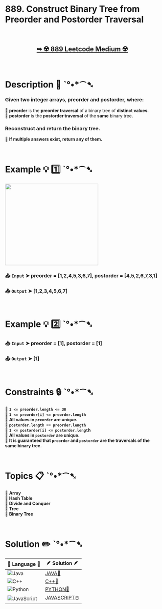 # 889. Construct Binary Tree from Preorder and Postorder Traversal

</br>

<h2 align="center"> 

<a href="https://leetcode.com/problems/construct-binary-tree-from-preorder-and-postorder-traversal/description/?envType=daily-question&envId=2025-02-23"><strong>➥ ☢️ 889 Leetcode Medium ☢️ </strong></a>
</h2>

</br>

# Description 📜 ˋ°•*⁀➷

### Given two integer arrays, **preorder** and **postorder**, where:

🔹 **preorder** is the **preorder traversal** of a binary tree of **distinct values**. </br>
🔹 **postorder** is the **postorder traversal** of the **same** binary tree. </br>

### Reconstruct and return the **binary tree**.

📌 **If multiple answers exist, return any of them.**

</br>

# Example 💡 1️⃣ ˋ°•*⁀➷

<img src="https://github.com/user-attachments/assets/c6f8b9f3-fd42-49de-a31d-267a9802625b" width="304px" height="265px"/>

  ### 📥 `Input`  ➤ preorder = [1,2,4,5,3,6,7], postorder = [4,5,2,6,7,3,1]

  ### 📤 `Output`  ➤ [1,2,3,4,5,6,7]

</br>

# Example 💡 2️⃣ ˋ°•*⁀➷

  ### 📥 `Input`  ➤ preorder = [1], postorder = [1]

  ### 📤 `Output`  ➤ [1]

</br>

# Constraints 🔒 ˋ°•*⁀➷

🔹 **`1 <= preorder.length <= 30`** </br>
🔹 **`1 <= preorder[i] <= preorder.length`** </br>
🔹 **All values in `preorder` are unique.** </br>
🔹 **`postorder.length == preorder.length`** </br>
🔹 **`1 <= postorder[i] <= postorder.lengt`h** </br>
🔹 **All values in `postorder` are unique.** </br>
🔹 **It is guaranteed that `preorder` and `postorder` are the traversals of the same binary tree.** </br>

</br>

# Topics 📋 ˋ°•*⁀➷

🔸 **Array**  </br>
🔸 **Hash Table**  </br>
🔸 **Divide and Conquer**  </br>
🔸 **Tree**  </br>
🔸 **Binary Tree**  </br>

</br>

# Solution ✏️ ˋ°•*⁀➷

| 📒 Language 📒  | 🪶 Solution 🪶 |
| ------------- | ------------- |
|  ![Java](https://img.shields.io/badge/java-%23ED8B00.svg?style=for-the-badge&logo=openjdk&logoColor=white)  | [JAVA🍁](https://github.com/Prakhar-002/LEETCODE/blob/main/%F0%9F%8D%84%20Daily%20Challenge%202025%20%F0%9F%8D%B3/%F0%9F%94%AC%20Examine%20Thoroughly%20%F0%9F%A7%AC/02%20Feb%20%F0%9F%92%90/23%20-%2002%20-%202025%20---%20889.%20Construct%20Binary%20Tree%20from%20Preorder%20and%20Postorder%20Traversal%20%E2%98%83%EF%B8%8F%20%F0%9F%8D%81%20%F0%9F%8D%B0%20%F0%9F%8E%B2/%F0%9F%8D%81JAVA%20-%20889.%20Construct%20Binary%20Tree%20from%20Preorder.java) |
|  ![C++](https://img.shields.io/badge/c++-%2300599C.svg?style=for-the-badge&logo=c%2B%2B&logoColor=white)  | [C++🎲](https://github.com/Prakhar-002/LEETCODE/blob/main/%F0%9F%8D%84%20Daily%20Challenge%202025%20%F0%9F%8D%B3/%F0%9F%94%AC%20Examine%20Thoroughly%20%F0%9F%A7%AC/02%20Feb%20%F0%9F%92%90/23%20-%2002%20-%202025%20---%20889.%20Construct%20Binary%20Tree%20from%20Preorder%20and%20Postorder%20Traversal%20%E2%98%83%EF%B8%8F%20%F0%9F%8D%81%20%F0%9F%8D%B0%20%F0%9F%8E%B2/%F0%9F%8E%B2CPP%20-%20889.%20Construct%20Binary%20Tree%20from%20Preorder%20a.cpp)  |
|  ![Python](https://img.shields.io/badge/python-3670A0?style=for-the-badge&logo=python&logoColor=ffdd54)    | [PYTHON🍰](https://github.com/Prakhar-002/LEETCODE/blob/main/%F0%9F%8D%84%20Daily%20Challenge%202025%20%F0%9F%8D%B3/%F0%9F%94%AC%20Examine%20Thoroughly%20%F0%9F%A7%AC/02%20Feb%20%F0%9F%92%90/23%20-%2002%20-%202025%20---%20889.%20Construct%20Binary%20Tree%20from%20Preorder%20and%20Postorder%20Traversal%20%E2%98%83%EF%B8%8F%20%F0%9F%8D%81%20%F0%9F%8D%B0%20%F0%9F%8E%B2/%F0%9F%8D%B0PYTHON%20-%20889.%20Construct%20Binary%20Tree%20from%20Preorder.py) |
| ![JavaScript](https://img.shields.io/badge/javascript-%23323330.svg?style=for-the-badge&logo=javascript&logoColor=%23F7DF1E)   | [JAVASCRIPT☃️](https://github.com/Prakhar-002/LEETCODE/blob/main/%F0%9F%8D%84%20Daily%20Challenge%202025%20%F0%9F%8D%B3/%F0%9F%94%AC%20Examine%20Thoroughly%20%F0%9F%A7%AC/02%20Feb%20%F0%9F%92%90/23%20-%2002%20-%202025%20---%20889.%20Construct%20Binary%20Tree%20from%20Preorder%20and%20Postorder%20Traversal%20%E2%98%83%EF%B8%8F%20%F0%9F%8D%81%20%F0%9F%8D%B0%20%F0%9F%8E%B2/%E2%98%83%EF%B8%8FJAVASCRIPT%20-%20889.%20Construct%20Binary%20Tree%20from%20Preo.js) |

